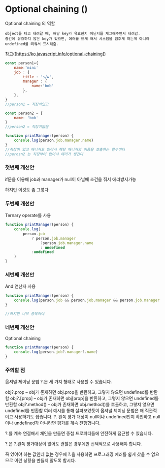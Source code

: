 # Optional chaining ()

Optional chaining 의 역할

```Text
object를 타고 내려갈 때, 해당 key가 유효한지 아닌지를 체그해주면서 내려감.
중간에 유효하지 않은 key가 있으면, 에러를 뜨게 해서 시스템을 멈추게 하는게 아니라 undefined를 띄워서 표시해줌.
```

참고([https://ko.javascript.info/optional-chaining])


```javascript 
const person1={
    name:'mini'
    job : {
        title : 's/w',
        manager : {
            name:'bob'
        },
    },
}
//person1 = 직장이있고

const person2 = {
    name: 'bob'
}
//person2 = 직장이없음

function printManager(person) {
    console.log(person.job.manager.name)
}
//직장이 있고 매니저도 있어서 해당 매니저의 이름을 호출하는 함수이다
//perosn2 는 직장부터 없어서 에러가 생긴다


```

### 첫번째 개선안 

if문을 이용해 job과 manager가 null이 아닐때 조건을 줘서 에러방지가능

하지만 이것도 좀 그렇다

### 두번째 개선안 

Ternary operate를 사용

```javascript 
function printManager(person) {
    console.log(
        person.job
            ? person.job.manager
                ?person.job.manager.name
                : undefined
            :undefined
    )
}
```

### 세번째 개선안

And 연산자 사용

```javascript
function printManager(person) {
    console.log(person.job && person.job.manager && person.job.manager.name)
}

//하지만 너무 중복이야
```

### 네번째 개선안

Optional chaining 

```javascript
function printManager(person) {
    console.log(person.job?.manager?.name)
}
```



### 주의할 점
옵셔널 체이닝 문법 ?.은 세 가지 형태로 사용할 수 있습니다.

obj?.prop – obj가 존재하면 obj.prop을 반환하고, 그렇지 않으면 undefined를 반환함
obj?.[prop] – obj가 존재하면 obj[prop]을 반환하고, 그렇지 않으면 undefined를 반환함
obj?.method() – obj가 존재하면 obj.method()를 호출하고, 그렇지 않으면 undefined를 반환함
여러 예시를 통해 살펴보았듯이 옵셔널 체이닝 문법은 꽤 직관적이고 사용하기도 쉽습니다. ?. 왼쪽 평가 대상이 null이나 undefined인지 확인하고 null이나 undefined가 아니라면 평가를 계속 진행합니다.

?.를 계속 연결해서 체인을 만들면 중첩 프로퍼티들에 안전하게 접근할 수 있습니다.

?.은 ?.왼쪽 평가대상이 없어도 괜찮은 경우에만 선택적으로 사용해야 합니다.

꼭 있어야 하는 값인데 없는 경우에 ?.을 사용하면 프로그래밍 에러를 쉽게 찾을 수 없으므로 이런 상황을 만들지 말도록 합시다.